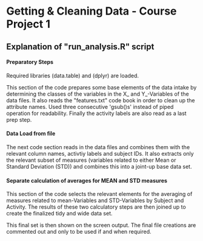 # Getting & Cleaning Data - Course Project 1
## Explanation of "run_analysis.R" script

#### Preparatory Steps

Required libraries (data.table) and (dplyr) are loaded.

This section of the code prepares some base elements of the data intake by determining the classes of the 
variables in the X_ and Y_-Variables of the data files. It also reads the "features.txt" code book in order
to clean up the attribute names. Used three consecutive 'gsub()s' instead of piped operation for readability.
Finally the activity labels are also read as a last prep step.

#### Data Load from file

The next code section reads in the data files and combines them with the relevant column names, activtiy 
labels and subject IDs.  It also extracts only the relevant subset of measures (variables related to either
Mean or Standard Deviation (STD)) and combines this into a joint-up base data set.

#### Separate calculation of averages for MEAN and STD measures

This section of the code selects the relevant elements for the averaging of measures related to mean-Variables 
and STD-Variables by Subject and Activity. The results of these two calculatory steps are then joined up to
create the finalized tidy and wide data set.

This final set is then shown on the screen output. The final file creations are commented out and only to be used 
if and when required.

